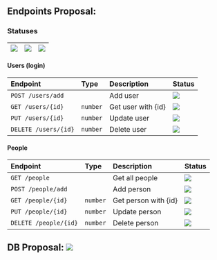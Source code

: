## Endpoints Proposal:

### Statuses

| ![](https://img.shields.io/badge/To%20Do-D20F39) | ![](https://img.shields.io/badge/WIP-DF8E1D) | ![](https://img.shields.io/badge/Done-40A02B) |
|:-------------------------------------------------|:---------------------------------------------|:----------------------------------------------|


#### Users (login)

| Endpoint             | Type     | Description        | Status                                           |
|:---------------------|:---------|:-------------------|:-------------------------------------------------|
| `POST /users/add`    |          | Add user           | ![](https://img.shields.io/badge/To%20Do-D20F39) |
| `GET /users/{id}`    | `number` | Get user with {id} | ![](https://img.shields.io/badge/To%20Do-D20F39) |
| `PUT /users/{id}`    | `number` | Update user        | ![](https://img.shields.io/badge/To%20Do-D20F39) |
| `DELETE /users/{id}` | `number` | Delete user        | ![](https://img.shields.io/badge/To%20Do-D20F39) |


#### People

| Endpoint              | Type     | Description          | Status                                           |
|:----------------------|:---------|:---------------------|:-------------------------------------------------|
| `GET /people`         |          | Get all people       | ![](https://img.shields.io/badge/To%20Do-D20F39) |
| `POST /people/add`    |          | Add person           | ![](https://img.shields.io/badge/To%20Do-D20F39) |
| `GET /people/{id}`    | `number` | Get person with {id} | ![](https://img.shields.io/badge/To%20Do-D20F39) |
| `PUT /people/{id}`    | `number` | Update person        | ![](https://img.shields.io/badge/To%20Do-D20F39) |
| `DELETE /people/{id}` | `number` | Delete person        | ![](https://img.shields.io/badge/To%20Do-D20F39) |


## DB Proposal: ![](https://img.shields.io/badge/To%20Do-D20F39)
